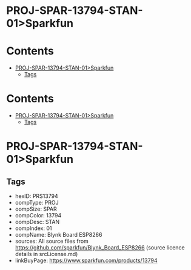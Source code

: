 
PROJ-SPAR-13794-STAN-01>Sparkfun
================================

Contents
========

* [PROJ-SPAR-13794-STAN-01>Sparkfun](#proj-spar-13794-stan-01sparkfun)
	* [Tags](#tags)

Contents
========

* [PROJ-SPAR-13794-STAN-01>Sparkfun](#proj-spar-13794-stan-01sparkfun)
	* [Tags](#tags)

# PROJ-SPAR-13794-STAN-01>Sparkfun

## Tags

- hexID: PRS13794
- oompType: PROJ
- oompSize: SPAR
- oompColor: 13794
- oompDesc: STAN
- oompIndex: 01
- oompName: Blynk Board ESP8266
- sources: All source files from https://github.com/sparkfun/Blynk_Board_ESP8266 (source licence details in srcLicense.md)
- linkBuyPage: https://www.sparkfun.com/products/13794
